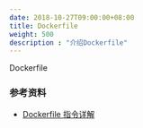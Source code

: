 ```yaml
---
date: 2018-10-27T09:00:00+08:00
title: Dockerfile
weight: 500
description : "介绍Dockerfile"
---
```


Dockerfile

### 参考资料

- [Dockerfile 指令详解](https://yeasy.gitbooks.io/docker_practice/content/image/dockerfile/)